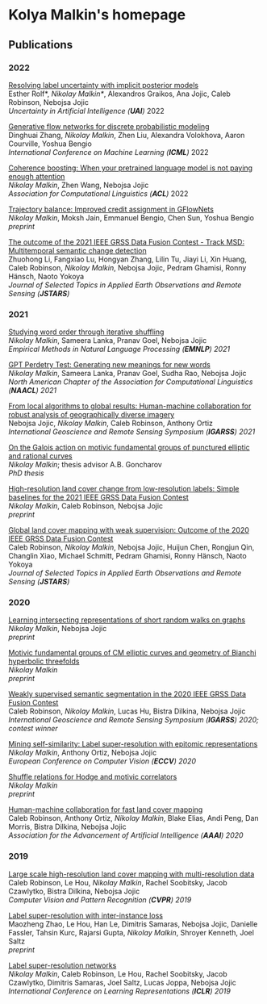 # Kolya Malkin's homepage

## Publications

### 2022 

[Resolving label uncertainty with implicit posterior models](https://arxiv.org/abs/2202.14000)   
Esther Rolf\*, *Nikolay Malkin\**, Alexandros Graikos, Ana Jojic, Caleb Robinson, Nebojsa Jojic    
*Uncertainty in Artificial Intelligence (**UAI**)* 2022

[Generative flow networks for discrete probabilistic modeling](https://arxiv.org/abs/2202.01361)    
Dinghuai Zhang, *Nikolay Malkin*, Zhen Liu, Alexandra Volokhova, Aaron Courville, Yoshua Bengio    
*International Conference on Machine Learning (**ICML**)* 2022

[Coherence boosting: When your pretrained language model is not paying enough attention](https://arxiv.org/abs/2110.08294)    
*Nikolay Malkin*, Zhen Wang, Nebojsa Jojic    
*Association for Computational Linguistics (**ACL**)* 2022

[Trajectory balance: Improved credit assignment in GFlowNets](https://arxiv.org/abs/2201.13259)     
*Nikolay Malkin*, Moksh Jain, Emmanuel Bengio, Chen Sun, Yoshua Bengio    
*preprint*

[The outcome of the 2021 IEEE GRSS Data Fusion Contest - Track MSD: Multitemporal semantic change detection](https://ieeexplore.ieee.org/document/9690575)    
Zhuohong Li, Fangxiao Lu, Hongyan Zhang, Lilin Tu, Jiayi Li, Xin Huang, Caleb Robinson, *Nikolay Malkin*, Nebojsa Jojic, Pedram Ghamisi, Ronny Hänsch, Naoto Yokoya       
*Journal of Selected Topics in Applied Earth Observations and Remote Sensing (**JSTARS**)*

### 2021

[Studying word order through iterative shuffling](https://aclanthology.org/2021.emnlp-main.809/)    
*Nikolay Malkin*, Sameera Lanka, Pranav Goel, Nebojsa Jojic    
*Empirical Methods in Natural Language Processing (**EMNLP**) 2021*

[GPT Perdetry Test: Generating new meanings for new words](https://aclanthology.org/2021.naacl-main.439/)    
*Nikolay Malkin*, Sameera Lanka, Pranav Goel, Sudha Rao, Nebojsa Jojic    
*North American Chapter of the Association for Computational Linguistics (**NAACL**) 2021*

[From local algorithms to global results: Human-machine collaboration for robust analysis of geographically diverse imagery](https://ieeexplore.ieee.org/abstract/document/9554869)    
Nebojsa Jojic, *Nikolay Malkin*, Caleb Robinson, Anthony Ortiz     
*International Geoscience and Remote Sensing Symposium (**IGARSS**) 2021*

[On the Galois action on motivic fundamental groups of punctured elliptic and rational curves](link)    
*Nikolay Malkin*; thesis advisor A.B. Goncharov    
*PhD thesis*

[High-resolution land cover change from low-resolution labels: Simple baselines for the 2021 IEEE GRSS Data Fusion Contest](https://arxiv.org/abs/2101.01154)    
*Nikolay Malkin*, Caleb Robinson, Nebojsa Jojic    
*preprint*

[Global land cover mapping with weak supervision: Outcome of the 2020 IEEE GRSS Data Fusion Contest](https://ieeexplore.ieee.org/document/9369830)     
Caleb Robinson, *Nikolay Malkin*, Nebojsa Jojic, Huijun Chen, Rongjun Qin, Changlin Xiao, Michael Schmitt, Pedram Ghamisi, Ronny Hänsch, Naoto Yokoya    
*Journal of Selected Topics in Applied Earth Observations and Remote Sensing (**JSTARS**)*

### 2020

[Learning intersecting representations of short random walks on graphs](link)    
*Nikolay Malkin*, Nebojsa Jojic    
*preprint*

[Motivic fundamental groups of CM elliptic curves and geometry of Bianchi hyperbolic threefolds](https://arxiv.org/abs/2010.07238)    
*Nikolay Malkin*    
*preprint*

[Weakly supervised semantic segmentation in the 2020 IEEE GRSS Data Fusion Contest](https://ieeexplore.ieee.org/document/9547211)    
Caleb Robinson, *Nikolay Malkin*, Lucas Hu, Bistra Dilkina, Nebojsa Jojic    
*International Geoscience and Remote Sensing Symposium (**IGARSS**) 2020; contest winner*

[Mining self-similarity: Label super-resolution with epitomic representations](http://www.ecva.net/papers/eccv_2020/papers_ECCV/papers/123710528.pdf)   
*Nikolay Malkin*, Anthony Ortiz, Nebojsa Jojic    
*European Conference on Computer Vision (**ECCV**) 2020*

[Shuffle relations for Hodge and motivic correlators](https://arxiv.org/abs/2003.06521)  
*Nikolay Malkin*  
*preprint*

[Human-machine collaboration for fast land cover mapping](https://ojs.aaai.org/index.php/AAAI/article/view/5633)  
Caleb Robinson, Anthony Ortiz, *Nikolay Malkin*, Blake Elias, Andi Peng, Dan Morris, Bistra Dilkina, Nebojsa Jojic   
*Association for the Advancement of Artificial Intelligence (**AAAI**) 2020*

### 2019

[Large scale high-resolution land cover mapping with multi-resolution data](https://openaccess.thecvf.com/content_CVPR_2019/papers/Robinson_Large_Scale_High-Resolution_Land_Cover_Mapping_With_Multi-Resolution_Data_CVPR_2019_paper.pdf)  
Caleb Robinson, Le Hou, *Nikolay Malkin*, Rachel Soobitsky, Jacob Czawlytko, Bistra Dilkina, Nebojsa Jojic  
*Computer Vision and Pattern Recognition (**CVPR**) 2019*

[Label super-resolution with inter-instance loss](https://arxiv.org/abs/1904.04429)  
Maozheng Zhao, Le Hou, Han Le, Dimitris Samaras, Nebojsa Jojic, Danielle Fassler, Tahsin Kurc, Rajarsi Gupta, *Nikolay Malkin*, Shroyer Kenneth, Joel Saltz    
*preprint*

[Label super-resolution networks](https://openreview.net/forum?id=rkxwShA9Ym)  
*Nikolay Malkin*, Caleb Robinson, Le Hou, Rachel Soobitsky, Jacob Czawlytko, Dimitris Samaras, Joel Saltz, Lucas Joppa, Nebojsa Jojic  
*International Conference on Learning Representations (**ICLR**) 2019*

